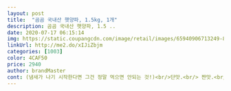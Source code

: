 ```yaml
---
layout: post 
title:  "곰곰 국내산 햇양파, 1.5kg, 1개" 
description: 곰곰 국내산 햇양파, 1.5 ..
date: 2020-07-17 06:15:14 
img: https://static.coupangcdn.com/image/retail/images/65940906713249-8ff3f54c-7f86-409c-9320-2b48bea04c9b.jpg 
linkUrl: http://me2.do/xIJiZbjm 
categories: [1003] 
color: 4CAF50 
price: 2940 
author: brandMaster 
cont: (냄새가 나기 시작한다면 그건 정말 먹으면 안되는 것!)<br/>단맛.<br/> 짠맛.<br/> 신맛은 취향에 맞게 조절하세요<br/>참고로 로켓프레시는,<br/>.<br/><br/>​새콤달콤하게 담근 양파장아찌는 만들면 바로 먹을 수 있으니 3kg<br/>‘알리신’이 다량 함유되어있어 항산화작용과 혈중콜레스테롤 수치를<br/>▪️다시마를 1시간 동안 넣어둔 다시마물에 간장과 설탕, 식초, 소주, 매실액을<br/>▪️양파는 깍뚝썰기 해주고 청홍고추는 고추씨를 빼고 어슷썰기를해준다음<br/>▪️준비할 재료.<br/><br/>✔️장아찌 만드는 방법<br/>가격도 마트보다 저렴하고 싱싱하고 또편해서 계속 구입할 수 밖에 없게되네요.<br/><br/>가장 작은 양파는 200그람이었고 나머지는 400450그람 이었어요<br/>간식으로는 곰곰 교자만두를 찌고 양파와 청양고추를 넣은 간장을 준비했어요<br/>감사하고 그냥 먹기로 해요 ㅠㅠ<br/>고기에 가장 잘어울리는 양파 미리 슬라이스 해서 준비해 뒀답니다^^<br/> 
---
```

 
